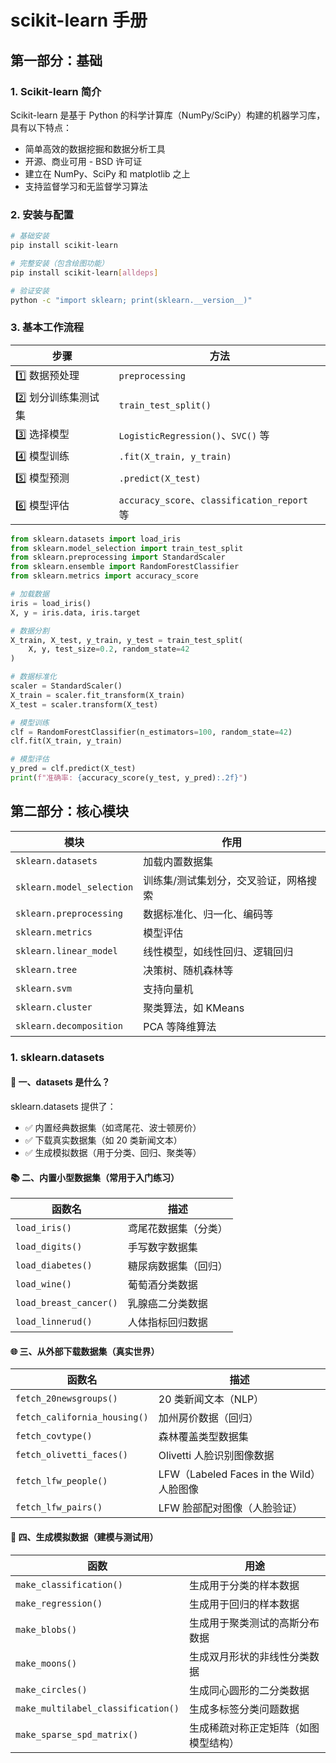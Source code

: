 # scikit-learn 手册

## 第一部分：基础

### 1. Scikit-learn 简介
Scikit-learn 是基于 Python 的科学计算库（NumPy/SciPy）构建的机器学习库，具有以下特点：

- 简单高效的数据挖掘和数据分析工具
- 开源、商业可用 - BSD 许可证
- 建立在 NumPy、SciPy 和 matplotlib 之上
- 支持监督学习和无监督学习算法

### 2. 安装与配置
```bash
# 基础安装
pip install scikit-learn

# 完整安装（包含绘图功能）
pip install scikit-learn[alldeps]

# 验证安装
python -c "import sklearn; print(sklearn.__version__)"
```

### 3. 基本工作流程


| 步骤 | 方法 |
|------|------|
| 1️⃣ 数据预处理 | `preprocessing` |
| 2️⃣ 划分训练集测试集 | `train_test_split()` |
| 3️⃣ 选择模型 | `LogisticRegression()`、`SVC()` 等 |
| 4️⃣ 模型训练 | `.fit(X_train, y_train)` |
| 5️⃣ 模型预测 | `.predict(X_test)` |
| 6️⃣ 模型评估 | `accuracy_score`、`classification_report` 等 |

```python
from sklearn.datasets import load_iris
from sklearn.model_selection import train_test_split
from sklearn.preprocessing import StandardScaler
from sklearn.ensemble import RandomForestClassifier
from sklearn.metrics import accuracy_score

# 加载数据
iris = load_iris()
X, y = iris.data, iris.target

# 数据分割
X_train, X_test, y_train, y_test = train_test_split(
    X, y, test_size=0.2, random_state=42
)

# 数据标准化
scaler = StandardScaler()
X_train = scaler.fit_transform(X_train)
X_test = scaler.transform(X_test)

# 模型训练
clf = RandomForestClassifier(n_estimators=100, random_state=42)
clf.fit(X_train, y_train)

# 模型评估
y_pred = clf.predict(X_test)
print(f"准确率: {accuracy_score(y_test, y_pred):.2f}")
```

## 第二部分：核心模块

| 模块 | 作用 |
|------|------|
| `sklearn.datasets` | 加载内置数据集 |
| `sklearn.model_selection` | 训练集/测试集划分，交叉验证，网格搜索 |
| `sklearn.preprocessing` | 数据标准化、归一化、编码等 |
| `sklearn.metrics` | 模型评估 |
| `sklearn.linear_model` | 线性模型，如线性回归、逻辑回归 |
| `sklearn.tree` | 决策树、随机森林等 |
| `sklearn.svm` | 支持向量机 |
| `sklearn.cluster` | 聚类算法，如 KMeans |
| `sklearn.decomposition` | PCA 等降维算法 |

### 1. sklearn.datasets 

#### 🧠 一、datasets 是什么？

sklearn.datasets 提供了：

+ ✅ 内置经典数据集（如鸢尾花、波士顿房价）
+ ✅ 下载真实数据集（如 20 类新闻文本）
+ ✅ 生成模拟数据（用于分类、回归、聚类等）

#### 📚 二、内置小型数据集（常用于入门练习）

| 函数名 | 描述 |
|--------|------|
| `load_iris()` | 鸢尾花数据集（分类） |
| `load_digits()` | 手写数字数据集 |
| `load_diabetes()` | 糖尿病数据集（回归） |
| `load_wine()` | 葡萄酒分类数据 |
| `load_breast_cancer()` | 乳腺癌二分类数据 |
| `load_linnerud()` | 人体指标回归数据 |


#### 🌐 三、从外部下载数据集（真实世界）

| 函数名 | 描述 |
|--------|------|
| `fetch_20newsgroups()` | 20 类新闻文本（NLP） |
| `fetch_california_housing()` | 加州房价数据（回归） |
| `fetch_covtype()` | 森林覆盖类型数据集 |
| `fetch_olivetti_faces()` | Olivetti 人脸识别图像数据 |
| `fetch_lfw_people()` | LFW（Labeled Faces in the Wild）人脸图像 |
| `fetch_lfw_pairs()` | LFW 脸部配对图像（人脸验证） |


#### 🧪 四、生成模拟数据（建模与测试用）

| 函数 | 用途 |
|------|------|
| `make_classification()` | 生成用于分类的样本数据 |
| `make_regression()` | 生成用于回归的样本数据 |
| `make_blobs()` | 生成用于聚类测试的高斯分布数据 |
| `make_moons()` | 生成双月形状的非线性分类数据 |
| `make_circles()` | 生成同心圆形的二分类数据 |
| `make_multilabel_classification()` | 生成多标签分类问题数据 |
| `make_sparse_spd_matrix()` | 生成稀疏对称正定矩阵（如图模型结构） |


